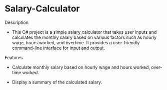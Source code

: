 # Salary-Calculator

Description
- This C# project is a simple salary calculator that takes user inputs and calculates the monthly salary based on various factors such as hourly wage, hours worked, and overtime. It provides a user-friendly command-line interface for input and output.

Features
- Calculate monthly salary based on hourly wage and hours worked, over-time worked.

- Display a summary of the calculated salary.